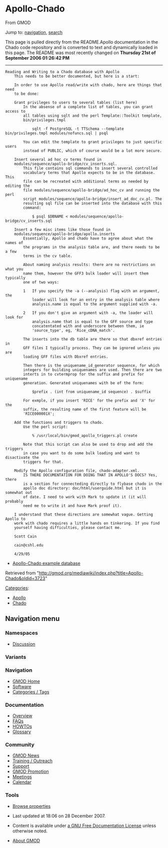 <div id="mw-page-base" class="noprint">

</div>

<div id="mw-head-base" class="noprint">

</div>

<div id="content" class="mw-body" role="main">

<span id="top"></span>

<div id="mw-js-message" style="display:none;">

</div>



# <span dir="auto">Apollo-Chado</span>

<div id="bodyContent">

<div id="siteSub">

From GMOD

</div>

<div id="contentSub">

</div>

<div id="jump-to-nav" class="mw-jump">

Jump to: [navigation](#mw-navigation), [search](#p-search)

</div>

<div id="mw-content-text" class="mw-content-ltr" lang="en" dir="ltr">

This page is pulled directly from the README.Apollo documentation in the
Chado code repository and is converted to text and dynamically loaded in
this page. The README was most recently changed on **Thursday 21st of
September 2006 01:26:42 PM**

------------------------------------------------------------------------

  

    Reading and Writing to a Chado database with Apollo
        This needs to be better documented, but here is a start:

        In order to use Apollo read/write with chado, here are things that need
        to be done:

        Grant privileges to users to several tables (list here)
            In the absense of a complete list of tables, you can grant access to
            all tables using sqlt and the perl Template::Toolkit template,
            bin/privileges.tmpl

                sqlt -f PostgreSQL -t TTSchema --template bin/privileges.tmpl modules/nofuncs.sql | psql

            You can edit the template to grant privileges to just specific users
            instead of PUBLIC, which of course would be a lot more secure.

        Insert several ad hoc cv terms found in
        modules/sequence/apollo-bridge/cv_inserts.sql.
            This file contains sql commands to insert several controlled
            vocabulary terms that Apollo expects to be in the database. This
            file can be recreated with additional terms as needed by editing the
            file modules/sequence/apollo-bridge/ad_hoc_cv and running the perl
            script modules/sequence/apollo-bridge/insert_ad_doc_cv.pl. The
            resulting sql file can be inserted into the database with this
            command:

                $ psql $DBNAME < modules/sequence/apollo-bridge/cv_inserts.sql

        Insert a few misc items like those found in
        modules/sequence/apollo-bridge/apollo.inserts
            Essentially, Apollo and chado have to agree about what the names of
            the programs in the analysis table are, and there needs to be a few
            terms in the cv table.

            About naming analysis results: there are no restrictions on what you
            name them, however the GFF3 bulk loader will insert them typically
            one of two ways:

            1   If you specify the -a (--analysis) flag with an argument, the
                loader will look for an entry in the analysis table where
                analysis.name is equal to the argument supplied with -a.

            2   If you don't give an argument with -a, the loader will look for
                analysis.name that is equal to the GFF source and type
                concatentated with and underscore between them, ie
                'source_type', eg, 'Rice_cDNA_match'.

            The inserts into the db table are there so that dbxref entries in
            GFF files I typically process. They can be ignored unless you are
            loading GFF files with Dbxref entries.

            Then there is the uniquename_id_generator sequence, for which
            integers for building uniquenames are used. Then there are two
            interts in to cvtermprop for the suffix and prefix for uniquename
            generation. Generated uniquenames with be of the form:

                $prefix . (int from uniquename_id sequence) . $suffix

            For exmple, if you insert 'RICE' for the prefix and 'X' for the
            suffix, the resulting name of the first feature will be
            'RICE000001X';

        Add the functions and triggers to chado.
            Use the perl script:

                % /usr/local/bin/gmod_apollo_triggers.pl create

            Note that this script can also be used to drop and add the triggers
            in case you want to do some bulk loading and want to disactivate the
            triggers for that.

        Modify the Apollo configuration file, chado-adapter.xml.
            IS THERE DOCUMENTATION FOR DOING THAT IN APOLLO'S DOCS? Yes, there
            is a section for connecteding directly to flybase chado in the
            apollo doc directory: doc/html/userguide.html but it is somewhat out
            of date. I need to work with Mark to update it (it will probably
            need me to write it and have Mark proof it).

        I understand that these directions are somewhat vague. Getting Apollo to
        work with chado requires a little hands on tinkering. If you find
        yourself having difficulties, please contact me.

        Scott Cain

        cain@cshl.edu

        4/29/05

  

- [Apollo-Chado example
  database](Apollo-Chado_example_database "Apollo-Chado example database")

</div>

<div class="printfooter">

Retrieved from
"<http://gmod.org/mediawiki/index.php?title=Apollo-Chado&oldid=3723>"

</div>

<div id="catlinks" class="catlinks">

<div id="mw-normal-catlinks" class="mw-normal-catlinks">

[Categories](Special%3ACategories "Special%3ACategories"):

- [Apollo](Category%3AApollo "Category%3AApollo")
- [Chado](Category%3AChado "Category%3AChado")

</div>

</div>

<div class="visualClear">

</div>

</div>

</div>

<div id="mw-navigation">

## Navigation menu

<div id="mw-head">



<div id="left-navigation">

<div id="p-namespaces" class="vectorTabs" role="navigation"
aria-labelledby="p-namespaces-label">

### Namespaces


- <span id="ca-talk"><a
  href="http://gmod.org/mediawiki/index.php?title=Talk:Apollo-Chado&amp;action=edit&amp;redlink=1"
  accesskey="t"
  title="Discussion about the content page [t]">Discussion</a></span>

</div>

<div id="p-variants" class="vectorMenu emptyPortlet" role="navigation"
aria-labelledby="p-variants-label">

### 

### Variants[](#)

<div class="menu">

</div>

</div>

</div>





</div>

</div>

</div>

<div id="mw-panel">

<div id="p-logo" role="banner">

<a href="Main_Page"
style="background-image: url(../images/GMOD-cogs.png);"
title="Visit the main page"></a>

</div>

<div id="p-Navigation" class="portal" role="navigation"
aria-labelledby="p-Navigation-label">

### Navigation

<div class="body">

- <span id="n-GMOD-Home">[GMOD Home](Main_Page)</span>
- <span id="n-Software">[Software](GMOD_Components)</span>
- <span id="n-Categories-.2F-Tags">[Categories /
  Tags](Categories)</span>

</div>

</div>

<div id="p-Documentation" class="portal" role="navigation"
aria-labelledby="p-Documentation-label">

### Documentation

<div class="body">

- <span id="n-Overview">[Overview](Overview)</span>
- <span id="n-FAQs">[FAQs](Category%3AFAQ)</span>
- <span id="n-HOWTOs">[HOWTOs](Category%3AHOWTO)</span>
- <span id="n-Glossary">[Glossary](Glossary)</span>

</div>

</div>

<div id="p-Community" class="portal" role="navigation"
aria-labelledby="p-Community-label">

### Community

<div class="body">

- <span id="n-GMOD-News">[GMOD News](GMOD_News)</span>
- <span id="n-Training-.2F-Outreach">[Training /
  Outreach](Training_and_Outreach)</span>
- <span id="n-Support">[Support](Support)</span>
- <span id="n-GMOD-Promotion">[GMOD Promotion](GMOD_Promotion)</span>
- <span id="n-Meetings">[Meetings](Meetings)</span>
- <span id="n-Calendar">[Calendar](Calendar)</span>

</div>

</div>

<div id="p-tb" class="portal" role="navigation"
aria-labelledby="p-tb-label">

### Tools

<div class="body">


- <span id="t-smwbrowselink"><a href="Special%3ABrowse/Apollo-2DChado" rel="smw-browse">Browse
  properties</a></span>


</div>

</div>

</div>

</div>

<div id="footer" role="contentinfo">

- <span id="footer-info-lastmod">Last updated at 18:06 on 28 December
  2007.</span>
<!-- - <span id="footer-info-viewcount">17,479 page views.</span> -->
- <span id="footer-info-copyright">Content is available under
  <a href="http://www.gnu.org/licenses/fdl-1.3.html" class="external"
  rel="nofollow">a GNU Free Documentation License</a> unless otherwise
  noted.</span>

<!-- -->

- <span id="footer-places-about">[About
  GMOD](GMOD%3AAbout "GMOD%3AAbout")</span>

<!-- -->






</div>
